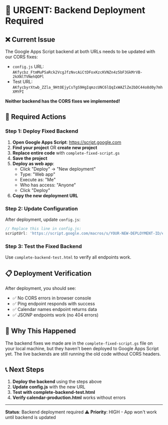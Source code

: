 # 🚀 URGENT: Backend Deployment Required

## ❌ Current Issue
The Google Apps Script backend at both URLs needs to be updated with our CORS fixes:
- `config.js` URL: `AKfycbz_FtmMuPSaRck2VcgJfzNvcAiCtDFoxKzcKVNZn4z5bF3GkMrVB-2kXNlTVNehQOPl`
- Test URL: `AKfycbyrXtwb_ZZla_9HtOEjyCsTgS9HgIqmzcUNC6lQqIxWAZlZe2bDC44o8d0y7mhXMYPI`

**Neither backend has the CORS fixes we implemented!**

## 🔧 Required Actions

### Step 1: Deploy Fixed Backend
1. **Open Google Apps Script**: https://script.google.com
2. **Find your project** OR **create new project**
3. **Replace entire code** with `complete-fixed-script.gs`
4. **Save the project**
5. **Deploy as web app**:
   - Click "Deploy" → "New deployment"
   - Type: "Web app"
   - Execute as: "Me"
   - Who has access: "Anyone"
   - Click "Deploy"
6. **Copy the new deployment URL**

### Step 2: Update Configuration
After deployment, update `config.js`:

```javascript
// Replace this line in config.js:
scriptUrl: 'https://script.google.com/macros/s/YOUR-NEW-DEPLOYMENT-ID/exec',
```

### Step 3: Test the Fixed Backend
Use `complete-backend-test.html` to verify all endpoints work.

## 📋 Deployment Verification

After deployment, you should see:
- ✅ No CORS errors in browser console
- ✅ Ping endpoint responds with success
- ✅ Calendar names endpoint returns data
- ✅ JSONP endpoints work (no 404 errors)

## 🚨 Why This Happened

The backend fixes we made are in the `complete-fixed-script.gs` file on your local machine, but they haven't been deployed to Google Apps Script yet. The live backends are still running the old code without CORS headers.

## 📞 Next Steps

1. **Deploy the backend** using the steps above
2. **Update config.js** with the new URL
3. **Test with complete-backend-test.html**
4. **Verify calendar-production.html** works without errors

---

**Status**: Backend deployment required ⚠️
**Priority**: HIGH - App won't work until backend is updated
